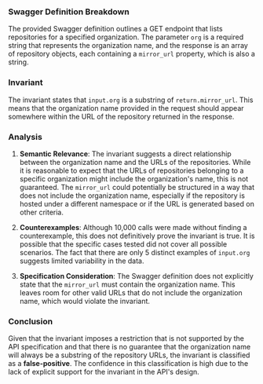 ### Swagger Definition Breakdown
The provided Swagger definition outlines a GET endpoint that lists repositories for a specified organization. The parameter `org` is a required string that represents the organization name, and the response is an array of repository objects, each containing a `mirror_url` property, which is also a string.

### Invariant
The invariant states that `input.org` is a substring of `return.mirror_url`. This means that the organization name provided in the request should appear somewhere within the URL of the repository returned in the response.

### Analysis
1. **Semantic Relevance**: The invariant suggests a direct relationship between the organization name and the URLs of the repositories. While it is reasonable to expect that the URLs of repositories belonging to a specific organization might include the organization's name, this is not guaranteed. The `mirror_url` could potentially be structured in a way that does not include the organization name, especially if the repository is hosted under a different namespace or if the URL is generated based on other criteria.

2. **Counterexamples**: Although 10,000 calls were made without finding a counterexample, this does not definitively prove the invariant is true. It is possible that the specific cases tested did not cover all possible scenarios. The fact that there are only 5 distinct examples of `input.org` suggests limited variability in the data.

3. **Specification Consideration**: The Swagger definition does not explicitly state that the `mirror_url` must contain the organization name. This leaves room for other valid URLs that do not include the organization name, which would violate the invariant.

### Conclusion
Given that the invariant imposes a restriction that is not supported by the API specification and that there is no guarantee that the organization name will always be a substring of the repository URLs, the invariant is classified as a **false-positive**. The confidence in this classification is high due to the lack of explicit support for the invariant in the API's design.
